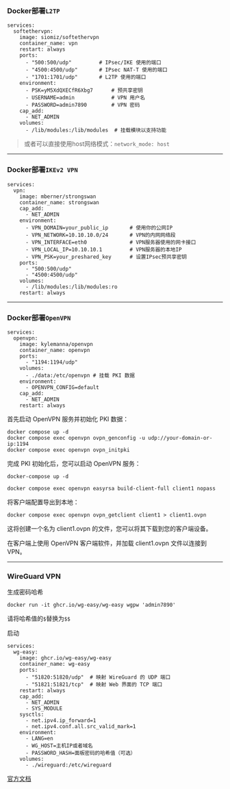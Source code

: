 ### Docker部署`L2TP`
```
services:
  softethervpn:
    image: siomiz/softethervpn
    container_name: vpn
    restart: always
    ports:
      - "500:500/udp"         # IPsec/IKE 使用的端口
      - "4500:4500/udp"       # IPsec NAT-T 使用的端口
      - "1701:1701/udp"       # L2TP 使用的端口
    environment:
      - PSK=yM5XdQXECfR6Xbg7      # 预共享密钥
      - USERNAME=admin            # VPN 用户名
      - PASSWORD=admin7890        # VPN 密码
    cap_add:
      - NET_ADMIN
    volumes:
      - /lib/modules:/lib/modules  # 挂载模块以支持功能
```

> 或者可以直接使用host网络模式：`network_mode: host`

---
### Docker部署`IKEv2 VPN`
```
services:
  vpn:
    image: mberner/strongswan
    container_name: strongswan
    cap_add:
      - NET_ADMIN
    environment:
      - VPN_DOMAIN=your_public_ip       # 使用你的公网IP
      - VPN_NETWORK=10.10.10.0/24       # VPN的内网网络段
      - VPN_INTERFACE=eth0              # VPN服务器使用的网卡接口
      - VPN_LOCAL_IP=10.10.10.1         # VPN服务器的本地IP
      - VPN_PSK=your_preshared_key      # 设置IPsec预共享密钥
    ports:
      - "500:500/udp"
      - "4500:4500/udp"
    volumes:
      - /lib/modules:/lib/modules:ro
    restart: always
```


---

### Docker部署`OpenVPN`

```
services:
  openvpn:
    image: kylemanna/openvpn
    container_name: openvpn
    ports:
      - "1194:1194/udp"
    volumes:
      - ./data:/etc/openvpn # 挂载 PKI 数据
    environment:
      - OPENVPN_CONFIG=default
    cap_add:
      - NET_ADMIN
    restart: always
```

首先启动 OpenVPN 服务并初始化 PKI 数据：
```
docker compose up -d
docker compose exec openvpn ovpn_genconfig -u udp://your-domain-or-ip:1194
docker compose exec openvpn ovpn_initpki
```

完成 PKI 初始化后，您可以启动 OpenVPN 服务：
```
docker-compose up -d
```
```
docker compose exec openvpn easyrsa build-client-full client1 nopass
```
将客户端配置导出到本地：
```
docker compose exec openvpn ovpn_getclient client1 > client1.ovpn
```
这将创建一个名为 client1.ovpn 的文件，您可以将其下载到您的客户端设备。

在客户端上使用 OpenVPN 客户端软件，并加载 client1.ovpn 文件以连接到 VPN。

---

### WireGuard VPN


生成密码哈希
```
docker run -it ghcr.io/wg-easy/wg-easy wgpw 'admin7890'
```

请将哈希值的`$`替换为`$$`

启动
```
services:
  wg-easy:
    image: ghcr.io/wg-easy/wg-easy
    container_name: wg-easy
    ports:
      - "51820:51820/udp"  # 映射 WireGuard 的 UDP 端口
      - "51821:51821/tcp"  # 映射 Web 界面的 TCP 端口
    restart: always
    cap_add:
      - NET_ADMIN
      - SYS_MODULE
    sysctls:
      - net.ipv4.ip_forward=1
      - net.ipv4.conf.all.src_valid_mark=1
    environment:
      - LANG=en
      - WG_HOST=主机IP或者域名
      - PASSWORD_HASH=面板密码的哈希值（可选）
    volumes:
      - ./wireguard:/etc/wireguard
```


[官方文档](https://github.com/wg-easy/wg-easy)

